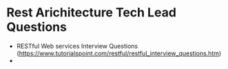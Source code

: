 # Rest Arichitecture Tech Lead Questions

- RESTful Web services Interview Questions (https://www.tutorialspoint.com/restful/restful_interview_questions.htm)
- 
